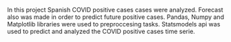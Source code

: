 In this project Spanish COVID positive cases cases were analyzed.
Forecast also was made in order to predict future positive cases.
Pandas, Numpy and Matplotlib libraries were used to preproccesing tasks.
Statsmodels api was used to predict and analyzed the COVID positive cases time serie.

